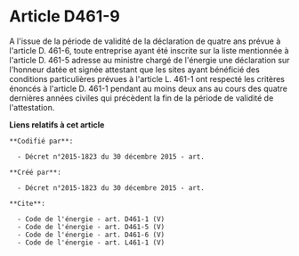 # Article D461-9

A l'issue de la période de validité de la déclaration de quatre ans prévue à l'article D. 461-6, toute entreprise ayant été
inscrite sur la liste mentionnée à l'article D. 461-5 adresse au ministre chargé de l'énergie une déclaration sur l'honneur
datée et signée attestant que les sites ayant bénéficié des conditions particulières prévues à l'article L. 461-1 ont
respecté les critères énoncés à l'article D. 461-1 pendant au moins deux ans au cours des quatre dernières années civiles qui
précèdent la fin de la période de validité de l'attestation.

**Liens relatifs à cet article**

	**Codifié par**:

	  - Décret n°2015-1823 du 30 décembre 2015 - art.

	**Créé par**:

	  - Décret n°2015-1823 du 30 décembre 2015 - art.

	**Cite**:

	  - Code de l'énergie - art. D461-1 (V)
	  - Code de l'énergie - art. D461-5 (V)
	  - Code de l'énergie - art. D461-6 (V)
	  - Code de l'énergie - art. L461-1 (V)
